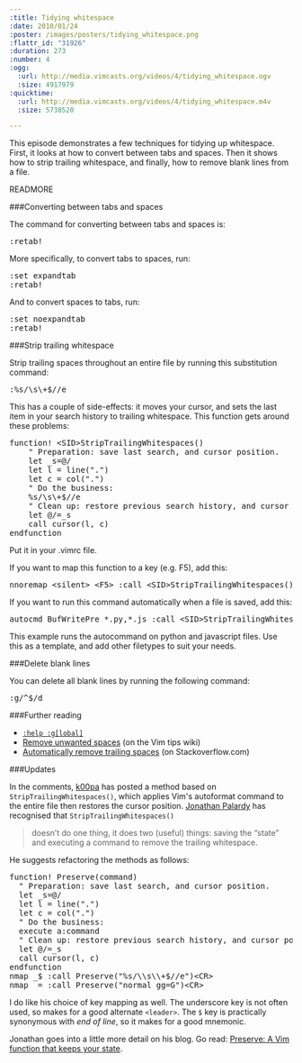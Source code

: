 ```yaml
--- 
:title: Tidying whitespace
:date: 2010/01/24
:poster: /images/posters/tidying_whitespace.png
:flattr_id: "31926"
:duration: 273
:number: 4
:ogg: 
  :url: http://media.vimcasts.org/videos/4/tidying_whitespace.ogv
  :size: 4917979
:quicktime: 
  :url: http://media.vimcasts.org/videos/4/tidying_whitespace.m4v
  :size: 5738520

---
```


This episode demonstrates a few techniques for tidying up whitespace.  First, it looks at how to convert between tabs and spaces. Then it shows how to strip trailing whitespace, and finally, how to remove blank lines from a file.


READMORE


###Converting between tabs and spaces


The command for converting between tabs and spaces is:

<pre class="brush: vimscript">
:retab!
</pre>

More specifically, to convert tabs to spaces, run:

<pre class="brush: vimscript">
:set expandtab
:retab!
</pre>

And to convert spaces to tabs, run:

<pre class="brush: vimscript">
:set noexpandtab
:retab!
</pre>

###Strip trailing whitespace

Strip trailing spaces throughout an entire file by running this
substitution command:

<pre class="brush: vimscript">
:%s/\s\+$//e
</pre>

This has a couple of side-effects: it moves your cursor, and sets the
last item in your search history to trailing whitespace. This function
gets around these problems:

<pre class="brush: vimscript">
function! &lt;SID&gt;StripTrailingWhitespaces()
    &quot; Preparation: save last search, and cursor position.
    let _s=@/
    let l = line(&quot;.&quot;)
    let c = col(&quot;.&quot;)
    &quot; Do the business:
    %s/\s\+$//e
    &quot; Clean up: restore previous search history, and cursor position
    let @/=_s
    call cursor(l, c)
endfunction
</pre>

Put it in your .vimrc file.

If you want to map this function to a key (e.g. F5), add this:

<pre class="brush: vimscript">
nnoremap &lt;silent&gt; &lt;F5&gt; :call &lt;SID&gt;StripTrailingWhitespaces()&lt;CR&gt;
</pre>

If you want to run this command automatically when a file is saved,
add this:

<pre class="brush: vimscript">
autocmd BufWritePre *.py,*.js :call &lt;SID&gt;StripTrailingWhitespaces()
</pre>

This example runs the autocommand on python and javascript files. Use
this as a template, and add other filetypes to suit your needs.

###Delete blank lines

You can delete all blank lines by running the following command:

<pre class="brush: vimscript">
:g/^$/d
</pre>

###Further reading

* [`:help :g[lobal]`][global]
* [Remove unwanted spaces][trailing] (on the Vim tips wiki)
* [Automatically remove trailing spaces][autostrip] (on Stackoverflow.com)

###Updates

In the comments, [k00pa][gindent] has posted a method based on
`StripTrailingWhitespaces()`, which applies Vim's autoformat command to the
entire file then restores the cursor position. [Jonathan Palardy][refactor]
has recognised that `StripTrailingWhitespaces()`

> doesn’t do one thing, it does two (useful) things: saving the “state” and
> executing a command to remove the trailing whitespace.

He suggests refactoring the methods as follows:

<pre class="brush: vimscript">
function! Preserve(command)
  &quot; Preparation: save last search, and cursor position.
  let _s=@/
  let l = line(&quot;.&quot;)
  let c = col(&quot;.&quot;)
  &quot; Do the business:
  execute a:command
  &quot; Clean up: restore previous search history, and cursor position
  let @/=_s
  call cursor(l, c)
endfunction 
nmap _$ :call Preserve(&quot;%s/\\s\\+$//e&quot;)&lt;CR&gt;
nmap _= :call Preserve(&quot;normal gg=G&quot;)&lt;CR&gt;
</pre>

I do like his choice of key mapping as well. The underscore key is not often
used, so makes for a good alternate `<leader>`. The `$` key is practically
synonymous with *end of line*, so it makes for a good mnemonic.

Jonathan goes into a little more detail on his blog. Go read: [Preserve: A
Vim function that keeps your state][refactor].

[global]: http://vimdoc.sourceforge.net/htmldoc/repeat.html#:global
[trailing]: http://vim.wikia.com/wiki/Remove_unwanted_spaces
[autostrip]: http://stackoverflow.com/questions/356126/how-can-you-automatically-remove-trailing-whitespace-in-vim
[gindent]: http://vimcasts.org/episodes/tidying-whitespace/?success#comment-37459247
[refactor]: http://technotales.wordpress.com/2010/03/31/preserve-a-vim-function-that-keeps-your-state/
